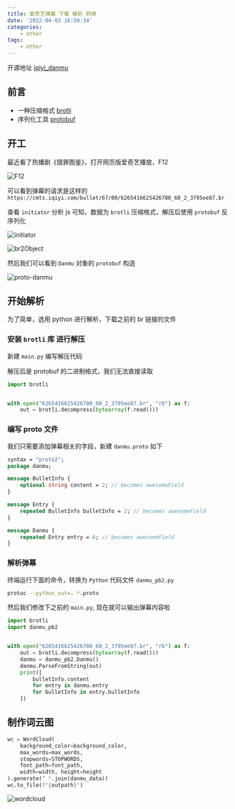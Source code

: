 ```yaml
---
title: 爱奇艺弹幕 下载 解析 转换
date: '2022-04-03 16:50:34'
categories:
    - other
tags:
    - other
---
```


开源地址 [iqiyi_danmu](https://github.com/dreamhunter2333/iqiyi_danmu)

## 前言

- 一种压缩格式 [brotli](https://github.com/google/brotli)
- 序列化工具 [protobuf](https://developers.google.com/protocol-buffers/)

## 开工

最近看了热播剧《猎罪图鉴》，打开网页版爱奇艺播放，F12

![F12](/imgs/iqiyi-danmu/F12.png)

可以看到弹幕的请求是这样的 `https://cmts.iqiyi.com/bullet/67/00/6265416625426700_60_2_3795ee87.br`

查看 `initiator` 分析 js 可知，数据为 `brotli` 压缩格式，解压后使用 `protobuf` 反序列化

![initiator](/imgs/iqiyi-danmu/initiator.png)

![br2Object](/imgs/iqiyi-danmu/br2Object.png)

然后我们可以看到 `Danmu` 对象的 `protobuf` 构造

![proto-danmu](/imgs/iqiyi-danmu/proto-danmu.png)

## 开始解析

为了简单，选用 python 进行解析，下载之前的 br 链接的文件

### 安装 `brotli` 库 进行解压

新建 `main.py` 编写解压代码

解压后是 protobuf 的二进制格式，我们无法直接读取

```python
import brotli


with open("6265416625426700_60_2_3795ee87.br", "rb") as f:
    out = brotli.decompress(bytearray(f.read()))
```

### 编写 proto 文件

我们只需要添加弹幕相关的字段，新建 `danmu.proto` 如下

```proto
syntax = "proto2";
package danmu;

message BulletInfo {
    optional string content = 2; // becomes awesomeField
}

message Entry {
    repeated BulletInfo bulletInfo = 2; // becomes awesomeField
}

message Danmu {
    repeated Entry entry = 6; // becomes awesomeField
}
```

### 解析弹幕

终端运行下面的命令，转换为 `Python` 代码文件 `danmu_pb2.py`

```bash
protoc --python_out=. *.proto
```

然后我们修改下之前的 `main.py`, 现在就可以输出弹幕内容啦

```python
import brotli
import danmu_pb2


with open("6265416625426700_60_2_3795ee87.br", "rb") as f:
    out = brotli.decompress(bytearray(f.read()))
    danmu = danmu_pb2.Danmu()
    danmu.ParseFromString(out)
    print([
        bulletInfo.content
        for entry in danmu.entry
        for bulletInfo in entry.bulletInfo
    ])
```

## 制作词云图

```python
wc = WordCloud(
    background_color=background_color,
    max_words=max_words,
    stopwords=STOPWORDS,
    font_path=font_path,
    width=width, height=height
).generate(" ".join(danmu_data))
wc.to_file(f"{outpath}")
```

![wordcloud](/imgs/iqiyi-danmu/wordcloud.jpg)
